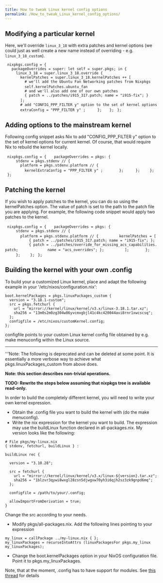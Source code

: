 ```yaml
---
title: How to tweak Linux kernel config options
permalink: /How_to_tweak_Linux_kernel_config_options/
---
```


Modifying a particular kernel
-----------------------------

Here, we'll override `linux_3_18` with extra patches and kernel options (we could just as well create a new name instead of overriding - e.g. `linux_3_18_custom`).

` nixpkgs.config = {`
`   packageOverrides = super: let self = super.pkgs; in {`
`     linux_3_18 = super.linux_3_18.override {`
`       kernelPatches = super.linux_3_18.kernelPatches ++ [`
`         # we'll add the Ubuntu Fan Networking patches from Nixpkgs`
`         self.kernelPatches.ubuntu_fan`
` `
`         # and we'll also add one of our own patches`
`         { patch = ../patches/i915_317.patch; name = "i915-fix"; }`
`       ];`
` `
`       # add "CONFIG_PPP_FILTER y" option to the set of kernel options`
`       extraConfig = "PPP_FILTER y" ;`
`     };`
`   };`
` };`

Adding options to the mainstream kernel
---------------------------------------

Following config snippet asks Nix to add "CONFIG_PPP_FILTER y" option to the set of kernel options for current kernel. Of course, that would require Nix to rebuild the kernel locally.

` nixpkgs.config = {`
`   packageOverrides = pkgs: {`
`     stdenv = pkgs.stdenv // {`
`       platform = pkgs.stdenv.platform // {`
`         kernelExtraConfig = "PPP_FILTER y" ;`
`       };`
`     }; `
`   };`
` };`

Patching the kernel
-------------------

If you wish to apply patches to the kernel, you can do so using the kernelPatches option. The value of patch is set to the path to the patch file you are applying. For example, the following code snippet would apply two patches to the kernel.

` nixpkgs.config = {`
`   packageOverrides = pkgs: {`
`     stdenv = pkgs.stdenv // {`
`       platform = pkgs.stdenv.platform // {`
`         kernelPatches = [`
`           { patch = ../patches/i915_317.patch; name = "i915-fix"; };`
`           { patch = ../patches/override_for_missing_acs_capabilities.patch;`
`             name = "acs_overrides"; };`
`         ];`
`       };`
`     }; `
`   };`
` };`

Building the kernel with your own .config
-----------------------------------------

To build your a customized Linux kernel, place and adapt the following example in your '/etc/nixos/configuration.nix':


    boot.kernelPackages = pkgs.linuxPackages_custom {
      version = "3.18.1-custom";
      src = pkgs.fetchurl {
        url = "mirror://kernel/linux/kernel/v3.x/linux-3.18.1.tar.xz";
        sha256 = "13m0s2m0zg304w86yvcmxgbjl41c4kc420044avi8rnr1xwcscsq";
      };
      configfile = /etc/nixos/customKernel.config;
    };

configfile points to your custom Linux kernel config file obtained by e.g. make menuconfig within the Linux source.

------------------------------------------------------------------------

'''Note: The following is deprecated and can be deleted at some point. It is essentially a more verbose way to achieve what pkgs.linuxPackages_custom from above does.

**Note: this section describes non-trivial operations.**

**TODO: Rewrite the steps below assuming that nixpkgs tree is available read-only.**

In order to build the completely different kernel, you will need to write your own kernel expression.

-   Obtain the .config file you want to build the kernel with (do the make menuconfig).
-   Write the nix expression for the kernel you want to build. The expression may use the buildLinux function declared in all-packages.nix. My version looks like the following:

<!-- -->


    # File pkgs/my-linux.nix
    { stdenv, fetchurl, buildLinux } :

    buildLinux rec {

      version = "3.10.28";

      src = fetchurl {
        url = "mirror://kernel/linux/kernel/v3.x/linux-${version}.tar.xz";
        sha256 = "1blzvr3qywi8wxgl28zsn5djwgvw70yh3i6qjh2sz3zk9gnpd6mq";
      };

      configfile = /path/to/your/.config;

      allowImportFromDerivation = true;
    }

Change the src according to your needs.

-   Modify pkgs/all-packages.nix. Add the following lines pointing to your expression

<!-- -->

    my_linux = callPackage ../my-linux.nix { };
    my_linuxPackages = recurseIntoAttrs (linuxPackagesFor pkgs.my_linux my_linuxPackages);

-   Change the boot.kernelPackages option in your NixOS configuration file. Point it to pkgs.my_linuxPackages.

Note, that at the moment, .config has to have support for modules. See [this thread](http://lists.science.uu.nl/pipermail/nix-dev/2014-March/012663.html) for details